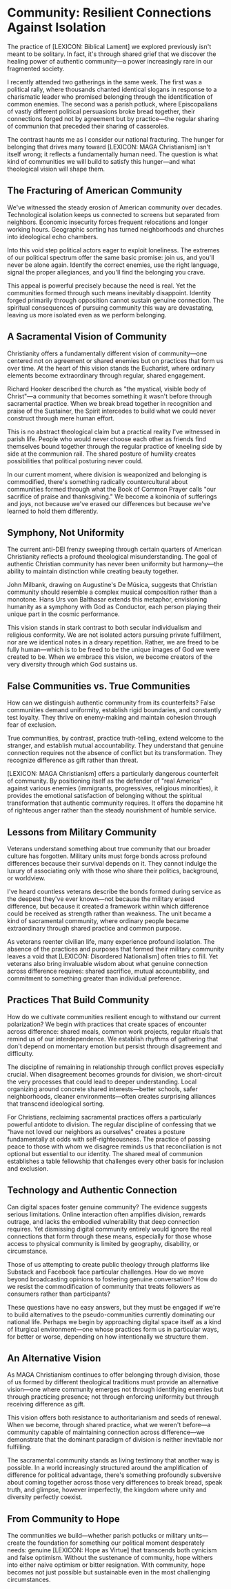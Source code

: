 # Community: Resilient Connections Against Isolation

The practice of [LEXICON: Biblical Lament] we explored previously isn't meant to be solitary. In fact, it's through shared grief that we discover the healing power of authentic community—a power increasingly rare in our fragmented society.

I recently attended two gatherings in the same week. The first was a political rally, where thousands chanted identical slogans in response to a charismatic leader who promised belonging through the identification of common enemies. The second was a parish potluck, where Episcopalians of vastly different political persuasions broke bread together, their connections forged not by agreement but by practice—the regular sharing of communion that preceded their sharing of casseroles.

The contrast haunts me as I consider our national fracturing. The hunger for belonging that drives many toward [LEXICON: MAGA Christianism] isn't itself wrong; it reflects a fundamentally human need. The question is what kind of communities we will build to satisfy this hunger—and what theological vision will shape them.

## The Fracturing of American Community

We've witnessed the steady erosion of American community over decades. Technological isolation keeps us connected to screens but separated from neighbors. Economic insecurity forces frequent relocations and longer working hours. Geographic sorting has turned neighborhoods and churches into ideological echo chambers.

Into this void step political actors eager to exploit loneliness. The extremes of our political spectrum offer the same basic promise: join us, and you'll never be alone again. Identify the correct enemies, use the right language, signal the proper allegiances, and you'll find the belonging you crave.

This appeal is powerful precisely because the need is real. Yet the communities formed through such means inevitably disappoint. Identity forged primarily through opposition cannot sustain genuine connection. The spiritual consequences of pursuing community this way are devastating, leaving us more isolated even as we perform belonging.

## A Sacramental Vision of Community

Christianity offers a fundamentally different vision of community—one centered not on agreement or shared enemies but on practices that form us over time. At the heart of this vision stands the Eucharist, where ordinary elements become extraordinary through regular, shared engagement.

Richard Hooker described the church as "the mystical, visible body of Christ"—a community that becomes something it wasn't before through sacramental practice. When we break bread together in recognition and praise of the Sustainer, the Spirit intercedes to build what we could never construct through mere human effort.

This is no abstract theological claim but a practical reality I've witnessed in parish life. People who would never choose each other as friends find themselves bound together through the regular practice of kneeling side by side at the communion rail. The shared posture of humility creates possibilities that political posturing never could.

In our current moment, where division is weaponized and belonging is commodified, there's something radically countercultural about communities formed through what the Book of Common Prayer calls "our sacrifice of praise and thanksgiving." We become a koinonia of sufferings and joys, not because we've erased our differences but because we've learned to hold them differently.

## Symphony, Not Uniformity

The current anti-DEI frenzy sweeping through certain quarters of American Christianity reflects a profound theological misunderstanding. The goal of authentic Christian community has never been uniformity but harmony—the ability to maintain distinction while creating beauty together.

John Milbank, drawing on Augustine's De Música, suggests that Christian community should resemble a complex musical composition rather than a monotone. Hans Urs von Balthasar extends this metaphor, envisioning humanity as a symphony with God as Conductor, each person playing their unique part in the cosmic performance.

This vision stands in stark contrast to both secular individualism and religious conformity. We are not isolated actors pursuing private fulfillment, nor are we identical notes in a dreary repetition. Rather, we are freed to be fully human—which is to be freed to be the unique images of God we were created to be. When we embrace this vision, we become creators of the very diversity through which God sustains us.

## False Communities vs. True Communities

How can we distinguish authentic community from its counterfeits? False communities demand uniformity, establish rigid boundaries, and constantly test loyalty. They thrive on enemy-making and maintain cohesion through fear of exclusion.

True communities, by contrast, practice truth-telling, extend welcome to the stranger, and establish mutual accountability. They understand that genuine connection requires not the absence of conflict but its transformation. They recognize difference as gift rather than threat.

[LEXICON: MAGA Christianism] offers a particularly dangerous counterfeit of community. By positioning itself as the defender of "real America" against various enemies (immigrants, progressives, religious minorities), it provides the emotional satisfaction of belonging without the spiritual transformation that authentic community requires. It offers the dopamine hit of righteous anger rather than the steady nourishment of humble service.

## Lessons from Military Community

Veterans understand something about true community that our broader culture has forgotten. Military units must forge bonds across profound differences because their survival depends on it. They cannot indulge the luxury of associating only with those who share their politics, background, or worldview.

I've heard countless veterans describe the bonds formed during service as the deepest they've ever known—not because the military erased difference, but because it created a framework within which difference could be received as strength rather than weakness. The unit became a kind of sacramental community, where ordinary people became extraordinary through shared practice and common purpose.

As veterans reenter civilian life, many experience profound isolation. The absence of the practices and purposes that formed their military community leaves a void that [LEXICON: Disordered Nationalism] often tries to fill. Yet veterans also bring invaluable wisdom about what genuine connection across difference requires: shared sacrifice, mutual accountability, and commitment to something greater than individual preference.

## Practices That Build Community

How do we cultivate communities resilient enough to withstand our current polarization? We begin with practices that create spaces of encounter across difference: shared meals, common work projects, regular rituals that remind us of our interdependence. We establish rhythms of gathering that don't depend on momentary emotion but persist through disagreement and difficulty.

The discipline of remaining in relationship through conflict proves especially crucial. When disagreement becomes grounds for division, we short-circuit the very processes that could lead to deeper understanding. Local organizing around concrete shared interests—better schools, safer neighborhoods, cleaner environments—often creates surprising alliances that transcend ideological sorting.

For Christians, reclaiming sacramental practices offers a particularly powerful antidote to division. The regular discipline of confessing that we "have not loved our neighbors as ourselves" creates a posture fundamentally at odds with self-righteousness. The practice of passing peace to those with whom we disagree reminds us that reconciliation is not optional but essential to our identity. The shared meal of communion establishes a table fellowship that challenges every other basis for inclusion and exclusion.

## Technology and Authentic Connection

Can digital spaces foster genuine community? The evidence suggests serious limitations. Online interaction often amplifies division, rewards outrage, and lacks the embodied vulnerability that deep connection requires. Yet dismissing digital community entirely would ignore the real connections that form through these means, especially for those whose access to physical community is limited by geography, disability, or circumstance.

Those of us attempting to create public theology through platforms like Substack and Facebook face particular challenges. How do we move beyond broadcasting opinions to fostering genuine conversation? How do we resist the commodification of community that treats followers as consumers rather than participants?

These questions have no easy answers, but they must be engaged if we're to build alternatives to the pseudo-communities currently dominating our national life. Perhaps we begin by approaching digital space itself as a kind of liturgical environment—one whose practices form us in particular ways, for better or worse, depending on how intentionally we structure them.

## An Alternative Vision

As MAGA Christianism continues to offer belonging through division, those of us formed by different theological traditions must provide an alternative vision—one where community emerges not through identifying enemies but through practicing presence; not through enforcing uniformity but through receiving difference as gift.

This vision offers both resistance to authoritarianism and seeds of renewal. When we become, through shared practice, what we weren't before—a community capable of maintaining connection across difference—we demonstrate that the dominant paradigm of division is neither inevitable nor fulfilling.

The sacramental community stands as living testimony that another way is possible. In a world increasingly structured around the amplification of difference for political advantage, there's something profoundly subversive about coming together across those very differences to break bread, speak truth, and glimpse, however imperfectly, the kingdom where unity and diversity perfectly coexist.

## From Community to Hope

The communities we build—whether parish potlucks or military units—create the foundation for something our political moment desperately needs: genuine [LEXICON: Hope as Virtue] that transcends both cynicism and false optimism. Without the sustenance of community, hope withers into either naive optimism or bitter resignation. With community, hope becomes not just possible but sustainable even in the most challenging circumstances.
